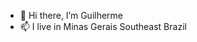 - 👋 Hi there, I’m Guilherme
- 📫 I live in Minas Gerais Southeast Brazil


<!---
devguina/devguina is a ✨ special ✨ repository because its `README.md` (this file) appears on your GitHub profile.
You can click the Preview link to take a look at your changes.
--->
